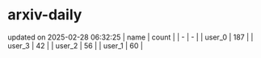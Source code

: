# arxiv-daily
updated on 2025-02-28 06:32:25
| name | count |
| - | - |
| user_0 | 187 |
| user_3 | 42 |
| user_2 | 56 |
| user_1 | 60 |
